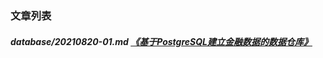 
[@id]: README.md 
[@title]: database
[@location]: docs/database/README.md
[@author]: leity
[@date]: 2021-12-03

### 文章列表

##### database/20210820-01.md  [《基于PostgreSQL建立金融数据的数据仓库》](database/20210820-01.md)
